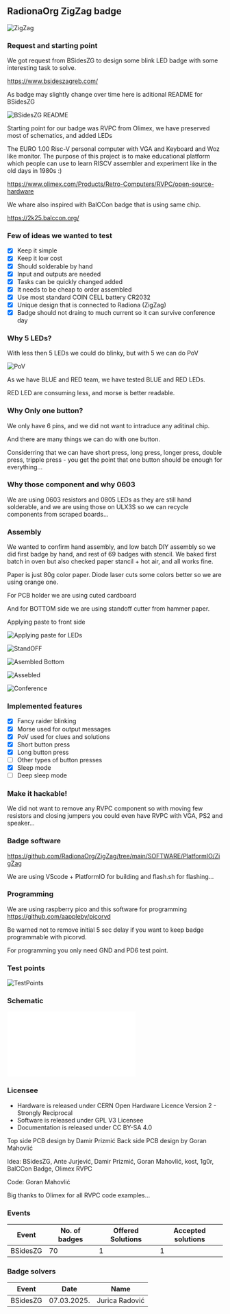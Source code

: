 ## RadionaOrg ZigZag badge

![ZigZag](DOCUMENTS/ZigZagRender.png)

### Request and starting point

We got request from BSidesZG to design some blink LED badge with some interesting task to solve.

https://www.bsideszagreb.com/

As badge may slightly change over time here is aditional README for BSidesZG

![BSidesZG README](https://github.com/RadionaOrg/ZigZag/tree/main/BSidesZG)

Starting point for our badge was RVPC from Olimex, we have preserved most of schematics, and added LEDs

The EURO 1.00 Risc-V personal computer with VGA and Keyboard and Woz like monitor. The purpose of this project is to make educational platform which people can use to learn RISCV assembler and experiment like in the old days in 1980s :)

https://www.olimex.com/Products/Retro-Computers/RVPC/open-source-hardware

We whare also inspired with BalCCon badge that is using same chip.

https://2k25.balccon.org/

### Few of ideas we wanted to test

- [x] Keep it simple
- [x] Keep it low cost
- [x] Should solderable by hand
- [x] Input and outputs are needed
- [x] Tasks can be quickly changed added
- [x] It needs to be cheap to order assembled
- [x] Use most standard COIN CELL battery CR2032
- [x] Unique design that is connected to Radiona (ZigZag)
- [x] Badge should not draing to much current so it can survive conference day

### Why 5 LEDs?

With less then 5 LEDs we could do blinky, but with 5 we can do PoV

![PoV](DOCUMENTS/PoV.jpg)

As we have BLUE and RED team, we have tested BLUE and RED LEDs.

RED LED are consuming less, and morse is better readable.


### Why Only one button?

We only have 6 pins, and we did not want to intraduce any aditinal chip.

And there are many things we can do with one button.

Considerring that we can have short press, long press, longer press, double press, tripple press - you get the point that one button should be enough for everything...

### Why those component and why 0603

We are using 0603 resistors and 0805 LEDs as they are still hand solderable, and we are using those on ULX3S so we can recycle components from scraped boards...

### Assembly

We wanted to confirm hand assembly, and low batch DIY assembly so we did first badge by hand, and rest of 69 badges with stencil. 
We baked first batch in oven but also checked paper stancil + hot air, and all works fine.

Paper is just 80g color paper. Diode laser cuts some colors better so we are using orange one.

For PCB holder we are using cuted cardboard

And for BOTTOM side we are using standoff cutter from hammer paper.

Applying paste to front side

![Applying paste for LEDs](DOCUMENTS/stencilTOP.png)

![StandOFF](DOCUMENTS/standOFF.png)

![Asembled Bottom](DOCUMENTS/assembledBottom.png)

![Assebled](DOCUMENTS/assembled.png)

![Conference](DOCUMENTS/conference.png)

### Implemented features

- [x] Fancy raider blinking
- [x] Morse used for output messages
- [x] PoV used for clues and solutions
- [x] Short button press
- [x] Long button press
- [ ] Other types of button presses
- [x] Sleep mode
- [ ] Deep sleep mode

### Make it hackable!

We did not want to remove any RVPC component so with moving few resistors and closing jumpers you could even have RVPC with VGA, PS2 and speaker...

### Badge software

https://github.com/RadionaOrg/ZigZag/tree/main/SOFTWARE/PlatformIO/ZigZag

We are using VScode + PlatformIO for building and flash.sh for flashing...

### Programming

We are using raspberry pico and this software for programming https://github.com/aappleby/picorvd 

Be warned not to remove initial 5 sec delay if you want to keep badge programmable with picorvd.

For programming you only need GND and PD6 test point.

### Test points

![TestPoints](DOCUMENTS/ZigZag_TP.png)

### Schematic

![ZigZag](DOCUMENTS/ZigZag.pdf)

### Licensee
* Hardware is released under CERN Open Hardware Licence Version 2 - Strongly Reciprocal
* Software is released under GPL V3 Licensee
* Documentation is released under CC BY-SA 4.0

Top side PCB design by Damir Prizmić
Back side PCB design by Goran Mahovlić

Idea: BSidesZG, Ante Jurjević, Damir Prizmić, Goran Mahovlić, kost, 1g0r, BalCCon Badge, Olimex RVPC

Code:  Goran Mahovlić 

Big thanks to Olimex for all RVPC code examples...

### Events

| Event  | No. of badges | Offered Solutions | Accepted solutions |
| ------ | ------------- | ----------------- | ------------------ |
| BSidesZG | 70 | 1 | 1 |

### Badge solvers

| Event  | Date | Name |
| ------ | ------------- | ----------------- |
| BSidesZG | 07.03.2025. | Jurica Radović |
